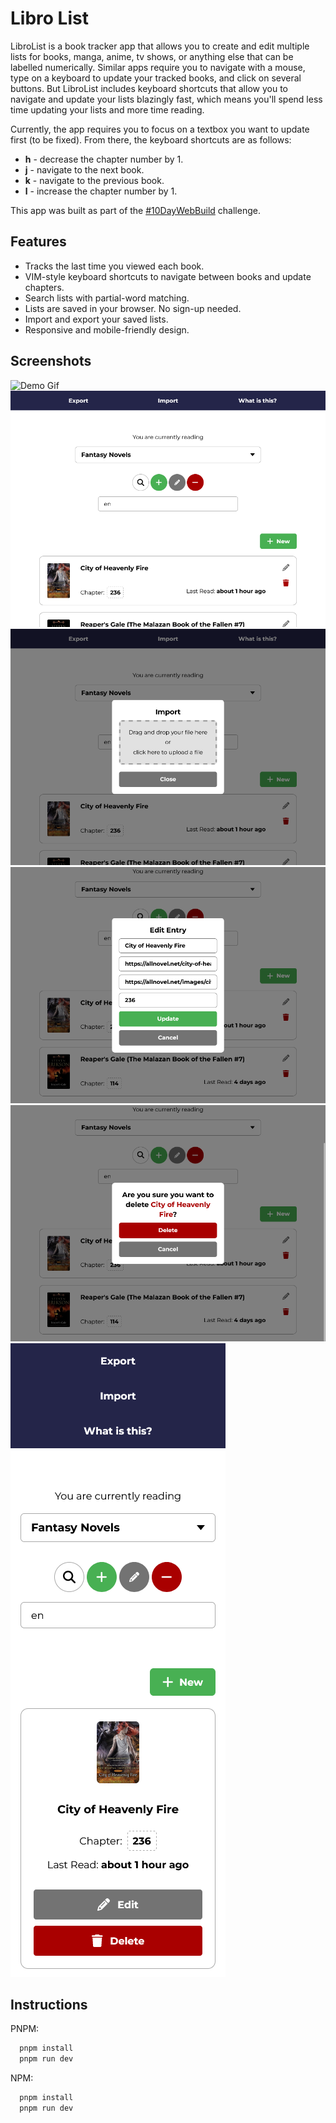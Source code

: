 # Libro List

LibroList is a book tracker app that allows you to create and edit multiple lists for books, manga, anime, tv shows, or anything else that can be labelled numerically. Similar apps require you to navigate with a mouse, type on a keyboard to update your tracked books, and click on several buttons. But LibroList includes keyboard shortcuts that allow you to navigate and update your lists blazingly fast, which means you'll spend less time updating your lists and more time reading.

Currently, the app requires you to focus on a textbox you want to update first (to be fixed). From there, the keyboard shortcuts are as follows:
- **h** - decrease the chapter number by 1.
- **j** - navigate to the next book.
- **k** - navigate to the previous book.
- **l** - increase the chapter number by 1.

This app was built as part of the [#10DayWebBuild](https://10daywebbuild.netlify.app/) challenge.

## Features

- Tracks the last time you viewed each book.
- VIM-style keyboard shortcuts to navigate between books and update chapters.
- Search lists with partial-word matching.
- Lists are saved in your browser. No sign-up needed.
- Import and export your saved lists.
- Responsive and mobile-friendly design.


## Screenshots

![Demo Gif](screenshots/demo.gif)
![Main Screen](screenshots/main.png)
![Import Modal](screenshots/import.png)
![Edit Modal](screenshots/edit_modal.png)
![Delete Modal](screenshots/delete_modal.png)
![Mobile Screen](screenshots/mobile.png)


## Instructions

PNPM:
```bash
  pnpm install
  pnpm run dev
```

NPM:
```bash
  pnpm install
  pnpm run dev
```
    